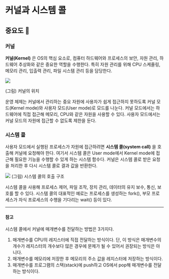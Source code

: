 # 커널과 시스템 콜

## 중요도 🥇
### 커널
**커널(Kernel)** 은 OS의 핵심 요소로, 컴퓨터 하드웨어와 프로세스의 보안, 자원 관리, 하드웨어 추상화와 같은 중요한 역할을 수행한다. 특히 자원 관리를 위해 CPU  스케줄링, 메모리 관리, 입출력 관리, 파일 시스템 관리 등을 담당한다.

![](https://i.imgur.com/GzfOStf.jpeg)

(그림) 커널의 위치

운영 체제는 커널에서 관리하는 중요 자원에 사용자가 쉽게 접근하지 못하도록 커널 모드(Kernel mode)와 사용자 모드(User mode)로 모드를 나눈다. 커널 모드에서는 하드웨어에 직접 접근해 메모리, CPU와 같은 자원을 사용할 수 있다. 사용자 모드에서는 커널 모드의 자원에 접근할 수 없도록 제한을 둔다.

### 시스템 콜

사용자 모드에서 실행된 프로세스가 자원에 접근하려면 **시스템 콜(system call)** 을 호출해 커널에 요청해야 한다. 여기서 시스템 콜은 User mode에서 Kernel mode에 접근해 필요한 기능을 수행할 수 있게 하는 시스템 함수다. 커널은 시스템 콜로 받은 요청을 처리한 후 다시 시스템 콜로 결과 값을 반환한다.

![](https://i.imgur.com/RYbPjCk.png)
(그림) 시스템 콜의 호출 구조


시스템 콜을 사용해 프로세스 제어, 파일 조작, 장치 관리, 데이터의 유지 보수, 통신, 보호를 할 수 있다. 시스템 콜의 대표적인 예로는 프로세스를 생성하는 fork(), 부모 프로세스가 자식 프로세스의 수행을 기다리는 wait() 등이 있다.

---

#### 참고

시스템 콜에서 커널에 매개변수를 전달하는 방법은 3가지다.

1. 매개변수를 CPU의 레지스터에 직접 전달하는 방식이다. 단, 이 방식은 매개변수의 개수가 레지스터의 개수보다 많은 경우에 문제가 될 수 있어서 권장되는 방식은 아니다.
2. 매개변수를 메모리에 저장한 후 메모리의 주소 값을 레지스터에 저장하는 방식이다.
3. 매개변수를 프로그램의 스택(stack)에 push하고 OS에서 pop해 매개변수를 전달하는 방식이다.


